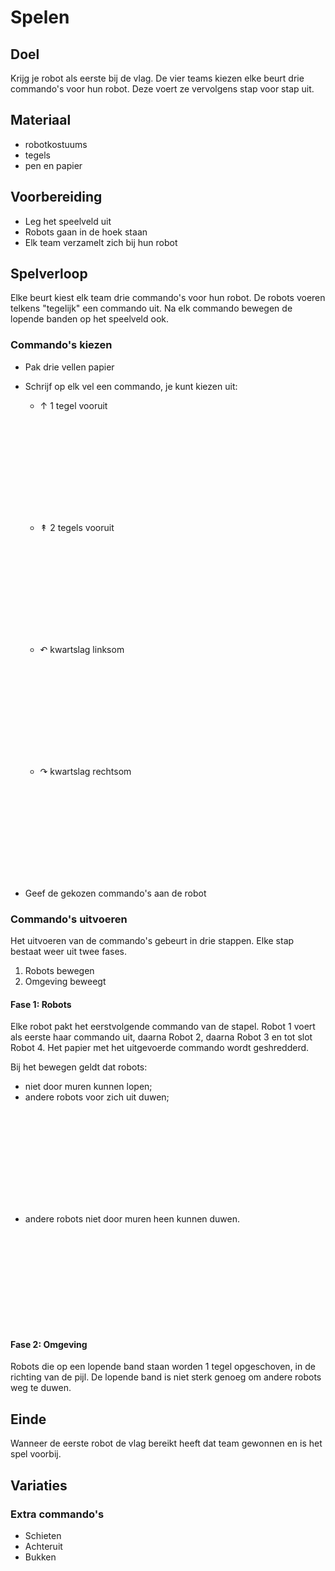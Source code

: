 # <a name="spelen"></a>Spelen

## Doel
Krijg je robot als eerste bij de vlag.
De vier teams kiezen elke beurt drie commando's voor hun robot.
Deze voert ze vervolgens stap voor stap uit.

## Materiaal

* robotkostuums
* tegels
* pen en papier

## Voorbereiding

* Leg het speelveld uit
* Robots gaan in de hoek staan
* Elk team verzamelt zich bij hun robot

## Spelverloop

Elke beurt kiest elk team drie commando's voor hun robot.
De robots voeren telkens "tegelijk" een commando uit.
Na elk commando bewegen de lopende banden op het speelveld ook.

### Commando's kiezen

* Pak drie vellen papier
* Schrijf op elk vel een commando, je kunt kiezen uit:
    * ↑ 1 tegel vooruit

    <svg class="example" x-grid="-,-,-,-" x-robot-1="0,0,EAST 1,0,EAST"></svg>

    * ↟ 2 tegels vooruit

    <svg class="example" x-grid="-,-,-,-" x-robot-1="0,0,EAST 2,0,EAST"></svg>

    * ↶ kwartslag linksom

    <svg class="example" x-grid="-,-,-,-" x-robot-1="0,0,EAST 0,0,NORTH"></svg>

    * ↷ kwartslag rechtsom

    <svg class="example" x-grid="-,-,-,-" x-robot-1="0,0,EAST 0,0,SOUTH"></svg>

* Geef de gekozen commando's aan de robot

### Commando's uitvoeren

Het uitvoeren van de commando's gebeurt in drie stappen.
Elke stap bestaat weer uit twee fases.

1. Robots bewegen
2. Omgeving beweegt

#### Fase 1: Robots
Elke robot pakt het eerstvolgende commando van de stapel.
Robot 1 voert als eerste haar commando uit,
daarna Robot 2, daarna Robot 3 en tot slot Robot 4.
Het papier met het uitgevoerde commando wordt geshredderd.

Bij het bewegen geldt dat robots:

* niet door muren kunnen lopen;
* andere robots voor zich uit duwen;

<svg class="example" x-grid="-,-,-,-" x-robot-1="0,0,EAST 1,0,EAST 2,0,EAST" x-robot-2="2,0,NORTH 2,0,NORTH 3,0,NORTH"></svg>

* andere robots niet door muren heen kunnen duwen.

<svg class="example" x-grid="-,-,-,-" x-robot-1="0,0,EAST 1,0,EAST 1,0,EAST" x-robot-2="2,0,NORTH 2,0,NORTH 2,0,NORTH"></svg>


#### Fase 2: Omgeving
Robots die op een lopende band staan worden 1 tegel opgeschoven,
in de richting van de pijl.
De lopende band is niet sterk genoeg om andere robots weg te duwen.

## Einde
Wanneer de eerste robot de vlag bereikt heeft dat team gewonnen en is het spel voorbij.

## Variaties

### Extra commando's
* <i class="fa fa-bolt"></i> Schieten
* Achteruit
* Bukken